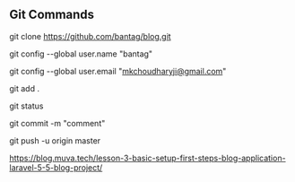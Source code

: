 
## Git Commands

git clone https://github.com/bantag/blog.git

git config --global user.name "bantag"

git config --global user.email "mkchoudharyji@gmail.com"

git add .

git status

git commit -m "comment"

git push -u origin master

https://blog.muva.tech/lesson-3-basic-setup-first-steps-blog-application-laravel-5-5-blog-project/
